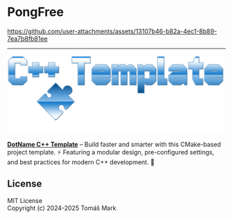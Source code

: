 # PongFree

https://github.com/user-attachments/assets/13107b46-b82a-4ec1-8b89-7ea7b8fb81ee

---

![alt text](assets/logo.png)

**[DotName C++ Template](https://github.com/tomasmark79/DotNameCppFree)** – Build faster and smarter with this CMake-based project template. ⚡ Featuring a modular design, pre-configured settings, and best practices for modern C++ development. 🌟  

## License

MIT License  
Copyright (c) 2024-2025 Tomáš Mark
